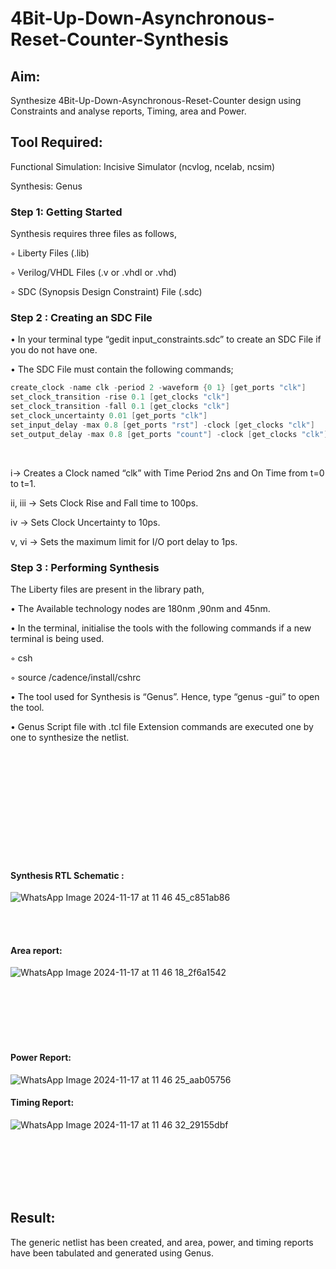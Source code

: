 # 4Bit-Up-Down-Asynchronous-Reset-Counter-Synthesis

## Aim:

Synthesize 4Bit-Up-Down-Asynchronous-Reset-Counter design using Constraints and analyse reports, Timing, area and Power.

## Tool Required:

Functional Simulation: Incisive Simulator (ncvlog, ncelab, ncsim)

Synthesis: Genus

### Step 1: Getting Started

Synthesis requires three files as follows,

◦ Liberty Files (.lib)

◦ Verilog/VHDL Files (.v or .vhdl or .vhd)

◦ SDC (Synopsis Design Constraint) File (.sdc)

 ### Step 2 : Creating an SDC File

•	In your terminal type “gedit input_constraints.sdc” to create an SDC File if you do not have one.

•	The SDC File must contain the following commands;
```java
create_clock -name clk -period 2 -waveform {0 1} [get_ports "clk"]
set_clock_transition -rise 0.1 [get_clocks "clk"]
set_clock_transition -fall 0.1 [get_clocks "clk"]
set_clock_uncertainty 0.01 [get_ports "clk"]
set_input_delay -max 0.8 [get_ports "rst"] -clock [get_clocks "clk"]
set_output_delay -max 0.8 [get_ports "count"] -clock [get_clocks "clk"]
```

<br>

i→ Creates a Clock named “clk” with Time Period 2ns and On Time from t=0 to t=1.

ii, iii → Sets Clock Rise and Fall time to 100ps.

iv → Sets Clock Uncertainty to 10ps.

v, vi → Sets the maximum limit for I/O port delay to 1ps.

### Step 3 : Performing Synthesis

The Liberty files are present in the library path,

• The Available technology nodes are 180nm ,90nm and 45nm.

• In the terminal, initialise the tools with the following commands if a new terminal is being
used.

◦ csh

◦ source /cadence/install/cshrc

• The tool used for Synthesis is “Genus”. Hence, type “genus -gui” to open the tool.

• Genus Script file with .tcl file Extension commands are executed one by one to synthesize the netlist.

<br>
<br>
<br>
<br>
<br>
<br>
<br>
<br>
<br>
<br>

#### Synthesis RTL Schematic :

![WhatsApp Image 2024-11-17 at 11 46 45_c851ab86](https://github.com/user-attachments/assets/92ccbb5c-0612-4c0f-b4d1-46995a4f2562)

<br>
<br>

#### Area report:

![WhatsApp Image 2024-11-17 at 11 46 18_2f6a1542](https://github.com/user-attachments/assets/a426ca7a-9949-4a81-9e94-f8566445d5c9)

<br>
<br>
<br>
<br>
<br>

#### Power Report:

![WhatsApp Image 2024-11-17 at 11 46 25_aab05756](https://github.com/user-attachments/assets/1f5a0283-eb13-44a0-be74-dc2632242c00)

#### Timing Report: 

![WhatsApp Image 2024-11-17 at 11 46 32_29155dbf](https://github.com/user-attachments/assets/cc084f9b-c7af-4aaf-960f-6929fecf4cb9)

<br>
<br>
<br>
<br>
<br>

## Result: 

The generic netlist has been created, and area, power, and timing reports have been tabulated and generated using Genus.





